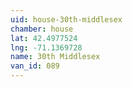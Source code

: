 ```yaml
---
uid: house-30th-middlesex
chamber: house
lat: 42.4977524
lng: -71.1369728
name: 30th Middlesex
van_id: 089
---
```

